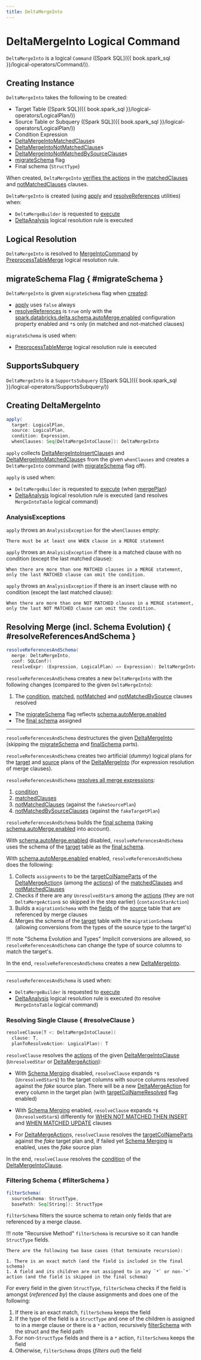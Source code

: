 ```yaml
---
title: DeltaMergeInto
---
```


# DeltaMergeInto Logical Command

`DeltaMergeInto` is a logical `Command` ([Spark SQL]({{ book.spark_sql }}/logical-operators/Command/)).

## Creating Instance

`DeltaMergeInto` takes the following to be created:

* <span id="target"> Target Table ([Spark SQL]({{ book.spark_sql }}/logical-operators/LogicalPlan/))
* <span id="source"> Source Table or Subquery ([Spark SQL]({{ book.spark_sql }}/logical-operators/LogicalPlan/))
* <span id="condition"> Condition Expression
* <span id="matchedClauses"> [DeltaMergeIntoMatchedClause](DeltaMergeIntoMatchedClause.md)s
* <span id="notMatchedClauses"> [DeltaMergeIntoNotMatchedClause](DeltaMergeIntoNotMatchedClause.md)s
* <span id="notMatchedBySourceClauses"> [DeltaMergeIntoNotMatchedBySourceClause](DeltaMergeIntoNotMatchedBySourceClause.md)s
* [migrateSchema](#migrateSchema) flag
* <span id="finalSchema"> Final schema (`StructType`)

When created, `DeltaMergeInto` [verifies the actions](DeltaMergeIntoClause.md#verifyActions) in the [matchedClauses](#matchedClauses) and [notMatchedClauses](#notMatchedClauses) clauses.

`DeltaMergeInto` is created (using [apply](#apply) and [resolveReferences](#resolveReferences) utilities) when:

* `DeltaMergeBuilder` is requested to [execute](DeltaMergeBuilder.md#execute)
* [DeltaAnalysis](../../DeltaAnalysis.md) logical resolution rule is executed

## Logical Resolution

`DeltaMergeInto` is resolved to [MergeIntoCommand](MergeIntoCommand.md) by [PreprocessTableMerge](../../PreprocessTableMerge.md) logical resolution rule.

## migrateSchema Flag { #migrateSchema }

`DeltaMergeInto` is given `migrateSchema` flag when [created](#creating-instance):

* [apply](#apply) uses `false` always
* [resolveReferences](#resolveReferences) is `true` only with the [spark.databricks.delta.schema.autoMerge.enabled](../../configuration-properties/DeltaSQLConf.md#DELTA_SCHEMA_AUTO_MIGRATE) configuration property enabled and `*`s only (in matched and not-matched clauses)

`migrateSchema` is used when:

* [PreprocessTableMerge](../../PreprocessTableMerge.md) logical resolution rule is executed

## <span id="SupportsSubquery"> SupportsSubquery

`DeltaMergeInto` is a `SupportsSubquery` ([Spark SQL]({{ book.spark_sql }}/logical-operators/SupportsSubquery/))

## <span id="apply"> Creating DeltaMergeInto

```scala
apply(
  target: LogicalPlan,
  source: LogicalPlan,
  condition: Expression,
  whenClauses: Seq[DeltaMergeIntoClause]): DeltaMergeInto
```

`apply` collects [DeltaMergeIntoInsertClause](DeltaMergeIntoInsertClause.md)s and [DeltaMergeIntoMatchedClause](DeltaMergeIntoMatchedClause.md)s from the given `whenClauses` and creates a `DeltaMergeInto` command (with [migrateSchema](#migrateSchema) flag off).

`apply` is used when:

* `DeltaMergeBuilder` is requested to [execute](DeltaMergeBuilder.md#execute) (when [mergePlan](DeltaMergeBuilder.md#mergePlan))
* [DeltaAnalysis](../../DeltaAnalysis.md) logical resolution rule is executed (and resolves `MergeIntoTable` logical command)

### <span id="apply-AnalysisException"> AnalysisExceptions

`apply` throws an `AnalysisException` for the `whenClauses` empty:

```text
There must be at least one WHEN clause in a MERGE statement
```

`apply` throws an `AnalysisException` if there is a matched clause with no condition (except the last matched clause):

```text
When there are more than one MATCHED clauses in a MERGE statement,
only the last MATCHED clause can omit the condition.
```

`apply` throws an `AnalysisException` if there is an insert clause with no condition (except the last matched clause):

```text
When there are more than one NOT MATCHED clauses in a MERGE statement,
only the last NOT MATCHED clause can omit the condition.
```

## Resolving Merge (incl. Schema Evolution) { #resolveReferencesAndSchema }

```scala
resolveReferencesAndSchema(
  merge: DeltaMergeInto,
  conf: SQLConf)(
  resolveExpr: (Expression, LogicalPlan) => Expression): DeltaMergeInto
```

`resolveReferencesAndSchema` creates a new `DeltaMergeInto` with the following changes (compared to the given `DeltaMergeInto`):

1. The [condition](#condition), [matched](#matchedClauses), [notMatched](#notMatchedClauses) and [notMatchedBySource](#notMatchedBySourceClauses) clauses resolved
* The [migrateSchema](#migrateSchema) flag reflects [schema.autoMerge.enabled](../../configuration-properties/index.md#DELTA_SCHEMA_AUTO_MIGRATE)
* The [final schema](#finalSchema) assigned

---

`resolveReferencesAndSchema` destructures the given [DeltaMergeInto]() (skipping the [migrateSchema](#migrateSchema) and [finalSchema](#finalSchema) parts).

`resolveReferencesAndSchema` creates two artificial (_dummy_) logical plans for the [target](#target) and [source](#source) plans of the [DeltaMergeInto]() (for expression resolution of merge clauses).

`resolveReferencesAndSchema` [resolves all merge expressions](#resolveClause):

1. [condition](#condition)
1. [matchedClauses](#matchedClauses)
1. [notMatchedClauses](#notMatchedClauses) (against the `fakeSourcePlan`)
1. [notMatchedBySourceClauses](#notMatchedBySourceClauses) (against the `fakeTargetPlan`)

`resolveReferencesAndSchema` builds the [final schema](#finalSchema) (taking [schema.autoMerge.enabled](../../configuration-properties/index.md#DELTA_SCHEMA_AUTO_MIGRATE) into account).

With [schema.autoMerge.enabled](../../configuration-properties/index.md#DELTA_SCHEMA_AUTO_MIGRATE) disabled, `resolveReferencesAndSchema` uses the schema of the [target](#target) table as the [final schema](#finalSchema).

With [schema.autoMerge.enabled](../../configuration-properties/index.md#DELTA_SCHEMA_AUTO_MIGRATE) enabled, `resolveReferencesAndSchema` does the following:

1. Collects `assignments` to be the [targetColNameParts](DeltaMergeAction.md#targetColNameParts) of the [DeltaMergeAction](DeltaMergeAction.md)s (among the [actions](DeltaMergeIntoClause.md#actions)) of the [matchedClauses](#matchedClauses) and [notMatchedClauses](#notMatchedClauses)
1. Checks if there are any `UnresolvedStar`s among the [actions](DeltaMergeIntoClause.md#actions) (they are not `DeltaMergeAction`s so skipped in the step earlier) (`containsStarAction`)
1. Builds a `migrationSchema` with the [fields](#filterSchema) of the [source](#source) table that are referenced by merge clauses
1. Merges the schema of the [target](#target) table with the `migrationSchema` (allowing conversions from the types of the source type to the target's)

!!! note "Schema Evolution and Types"
    Implicit conversions are allowed, so `resolveReferencesAndSchema` can change the type of source columns to match the target's.

In the end, `resolveReferencesAndSchema` creates a new [DeltaMergeInto]().

---

`resolveReferencesAndSchema` is used when:

* `DeltaMergeBuilder` is requested to [execute](DeltaMergeBuilder.md#execute)
* [DeltaAnalysis](../../DeltaAnalysis.md) logical resolution rule is executed (to resolve `MergeIntoTable` logical command)

### Resolving Single Clause { #resolveClause }

```scala
resolveClause[T <: DeltaMergeIntoClause](
  clause: T,
  planToResolveAction: LogicalPlan): T
```

`resolveClause` resolves the [actions](DeltaMergeIntoClause.md#actions) of the given [DeltaMergeIntoClause](DeltaMergeIntoClause.md) (`UnresolvedStar` or [DeltaMergeAction](DeltaMergeAction.md)):

* With [Schema Merging](../../configuration-properties/index.md#schema.autoMerge.enabled) disabled, `resolveClause` expands `*`s (`UnresolvedStar`s) to the target columns with source columns resolved against the _fake_ source plan. There will be a new [DeltaMergeAction](DeltaMergeAction.md) for every column in the target plan (with [targetColNameResolved](DeltaMergeAction.md#targetColNameResolved) flag enabled)

* With [Schema Merging](../../configuration-properties/index.md#schema.autoMerge.enabled) enabled, `resolveClause` expands `*`s (`UnresolvedStar`s) differently for [WHEN NOT MATCHED THEN INSERT](DeltaMergeIntoNotMatchedInsertClause.md) and [WHEN MATCHED UPDATE](DeltaMergeIntoMatchedUpdateClause.md) clauses

* For [DeltaMergeAction](DeltaMergeAction.md)s, `resolveClause` resolves the [targetColNameParts](DeltaMergeAction.md#targetColNameParts) against the _fake_ target plan and, if failed yet [Schema Merging](../../configuration-properties/index.md#schema.autoMerge.enabled) is enabled, uses the _fake_ source plan

In the end, `resolveClause` resolves the [condition](DeltaMergeIntoClause.md#condition) of the [DeltaMergeIntoClause](DeltaMergeIntoClause.md).

### Filtering Schema { #filterSchema }

```scala
filterSchema(
  sourceSchema: StructType,
  basePath: Seq[String]): StructType
```

`filterSchema` filters the source schema to retain only fields that are referenced by a merge clause.

!!! note "Recursive Method"
    `filterSchema` is recursive so it can handle `StructType` fields.
    
    There are the following two base cases (that terminate recursion):

    1. There is an exact match (and the field is included in the final schema)
    1. A field and its children are not assigned to in any `*` or non-`*` action (and the field is skipped in the final schema)

For every field in the given `StructType`, `filterSchema` checks if the field is amongst (_referenced by_) the clause assignments and does one of the following:

1. If there is an exact match, `filterSchema` keeps the field
1. If the type of the field is a `StructType` and one of the children is assigned to in a merge clause or there is a `*` action, recursively [filterSchema](#filterSchema) with the struct and the field path
1. For non-`StructType` fields and there is a `*` action, `filterSchema` keeps the field
1. Otherwise, `filterSchema` drops (_filters out_) the field
